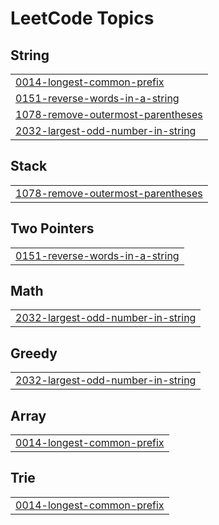 

<!---LeetCode Topics Start-->
# LeetCode Topics
## String
|  |
| ------- |
| [0014-longest-common-prefix](https://github.com/solomon-2105/Leetcode-problems/tree/master/0014-longest-common-prefix) |
| [0151-reverse-words-in-a-string](https://github.com/solomon-2105/Leetcode-problems/tree/master/0151-reverse-words-in-a-string) |
| [1078-remove-outermost-parentheses](https://github.com/solomon-2105/Leetcode-problems/tree/master/1078-remove-outermost-parentheses) |
| [2032-largest-odd-number-in-string](https://github.com/solomon-2105/Leetcode-problems/tree/master/2032-largest-odd-number-in-string) |
## Stack
|  |
| ------- |
| [1078-remove-outermost-parentheses](https://github.com/solomon-2105/Leetcode-problems/tree/master/1078-remove-outermost-parentheses) |
## Two Pointers
|  |
| ------- |
| [0151-reverse-words-in-a-string](https://github.com/solomon-2105/Leetcode-problems/tree/master/0151-reverse-words-in-a-string) |
## Math
|  |
| ------- |
| [2032-largest-odd-number-in-string](https://github.com/solomon-2105/Leetcode-problems/tree/master/2032-largest-odd-number-in-string) |
## Greedy
|  |
| ------- |
| [2032-largest-odd-number-in-string](https://github.com/solomon-2105/Leetcode-problems/tree/master/2032-largest-odd-number-in-string) |
## Array
|  |
| ------- |
| [0014-longest-common-prefix](https://github.com/solomon-2105/Leetcode-problems/tree/master/0014-longest-common-prefix) |
## Trie
|  |
| ------- |
| [0014-longest-common-prefix](https://github.com/solomon-2105/Leetcode-problems/tree/master/0014-longest-common-prefix) |
<!---LeetCode Topics End-->